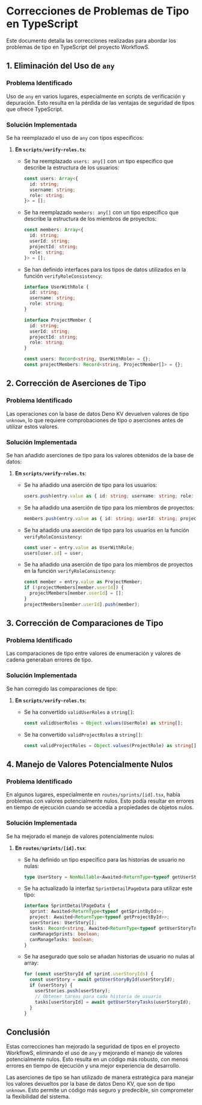 # Correcciones de Problemas de Tipo en TypeScript

Este documento detalla las correcciones realizadas para abordar los problemas de tipo en TypeScript del proyecto WorkflowS.

## 1. Eliminación del Uso de `any`

### Problema Identificado
Uso de `any` en varios lugares, especialmente en scripts de verificación y depuración. Esto resulta en la pérdida de las ventajas de seguridad de tipos que ofrece TypeScript.

### Solución Implementada
Se ha reemplazado el uso de `any` con tipos específicos:

1. **En `scripts/verify-roles.ts`**:
   - Se ha reemplazado `users: any[]` con un tipo específico que describe la estructura de los usuarios:
     ```typescript
     const users: Array<{
       id: string;
       username: string;
       role: string;
     }> = [];
     ```

   - Se ha reemplazado `members: any[]` con un tipo específico que describe la estructura de los miembros de proyectos:
     ```typescript
     const members: Array<{
       id: string;
       userId: string;
       projectId: string;
       role: string;
     }> = [];
     ```

   - Se han definido interfaces para los tipos de datos utilizados en la función `verifyRoleConsistency`:
     ```typescript
     interface UserWithRole {
       id: string;
       username: string;
       role: string;
     }

     interface ProjectMember {
       id: string;
       userId: string;
       projectId: string;
       role: string;
     }

     const users: Record<string, UserWithRole> = {};
     const projectMembers: Record<string, ProjectMember[]> = {};
     ```

## 2. Corrección de Aserciones de Tipo

### Problema Identificado
Las operaciones con la base de datos Deno KV devuelven valores de tipo `unknown`, lo que requiere comprobaciones de tipo o aserciones antes de utilizar estos valores.

### Solución Implementada
Se han añadido aserciones de tipo para los valores obtenidos de la base de datos:

1. **En `scripts/verify-roles.ts`**:
   - Se ha añadido una aserción de tipo para los usuarios:
     ```typescript
     users.push(entry.value as { id: string; username: string; role: string });
     ```

   - Se ha añadido una aserción de tipo para los miembros de proyectos:
     ```typescript
     members.push(entry.value as { id: string; userId: string; projectId: string; role: string });
     ```

   - Se ha añadido una aserción de tipo para los usuarios en la función `verifyRoleConsistency`:
     ```typescript
     const user = entry.value as UserWithRole;
     users[user.id] = user;
     ```

   - Se ha añadido una aserción de tipo para los miembros de proyectos en la función `verifyRoleConsistency`:
     ```typescript
     const member = entry.value as ProjectMember;
     if (!projectMembers[member.userId]) {
       projectMembers[member.userId] = [];
     }
     projectMembers[member.userId].push(member);
     ```

## 3. Corrección de Comparaciones de Tipo

### Problema Identificado
Las comparaciones de tipo entre valores de enumeración y valores de cadena generaban errores de tipo.

### Solución Implementada
Se han corregido las comparaciones de tipo:

1. **En `scripts/verify-roles.ts`**:
   - Se ha convertido `validUserRoles` a `string[]`:
     ```typescript
     const validUserRoles = Object.values(UserRole) as string[];
     ```

   - Se ha convertido `validProjectRoles` a `string[]`:
     ```typescript
     const validProjectRoles = Object.values(ProjectRole) as string[];
     ```

## 4. Manejo de Valores Potencialmente Nulos

### Problema Identificado
En algunos lugares, especialmente en `routes/sprints/[id].tsx`, había problemas con valores potencialmente nulos. Esto podía resultar en errores en tiempo de ejecución cuando se accedía a propiedades de objetos nulos.

### Solución Implementada
Se ha mejorado el manejo de valores potencialmente nulos:

1. **En `routes/sprints/[id].tsx`**:
   - Se ha definido un tipo específico para las historias de usuario no nulas:
     ```typescript
     type UserStory = NonNullable<Awaited<ReturnType<typeof getUserStoryById>>>;
     ```

   - Se ha actualizado la interfaz `SprintDetailPageData` para utilizar este tipo:
     ```typescript
     interface SprintDetailPageData {
       sprint: Awaited<ReturnType<typeof getSprintById>>;
       project: Awaited<ReturnType<typeof getProjectById>>;
       userStories: UserStory[];
       tasks: Record<string, Awaited<ReturnType<typeof getUserStoryTasks>>>;
       canManageSprints: boolean;
       canManageTasks: boolean;
     }
     ```

   - Se ha asegurado que solo se añadan historias de usuario no nulas al array:
     ```typescript
     for (const userStoryId of sprint.userStoryIds) {
       const userStory = await getUserStoryById(userStoryId);
       if (userStory) {
         userStories.push(userStory);
         // Obtener tareas para cada historia de usuario
         tasks[userStoryId] = await getUserStoryTasks(userStoryId);
       }
     }
     ```

## Conclusión

Estas correcciones han mejorado la seguridad de tipos en el proyecto WorkflowS, eliminando el uso de `any` y mejorando el manejo de valores potencialmente nulos. Esto resulta en un código más robusto, con menos errores en tiempo de ejecución y una mejor experiencia de desarrollo.

Las aserciones de tipo se han utilizado de manera estratégica para manejar los valores devueltos por la base de datos Deno KV, que son de tipo `unknown`. Esto permite un código más seguro y predecible, sin comprometer la flexibilidad del sistema.
